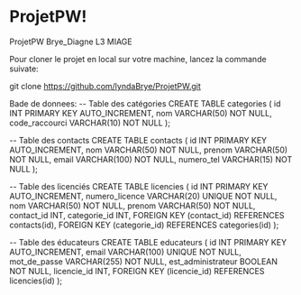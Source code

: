 # ProjetPW!
ProjetPW Brye_Diagne L3 MIAGE

Pour cloner le projet en local sur votre machine, lancez la commande suivate:

git clone https://github.com/lyndaBrye/ProjetPW.git


Bade de donnees:
-- Table des catégories
CREATE TABLE categories (
    id INT PRIMARY KEY AUTO_INCREMENT,
    nom VARCHAR(50) NOT NULL,
    code_raccourci VARCHAR(10) NOT NULL
);

-- Table des contacts
CREATE TABLE contacts (
    id INT PRIMARY KEY AUTO_INCREMENT,
    nom VARCHAR(50) NOT NULL,
    prenom VARCHAR(50) NOT NULL,
    email VARCHAR(100) NOT NULL,
    numero_tel VARCHAR(15) NOT NULL
);

-- Table des licenciés
CREATE TABLE licencies (
    id INT PRIMARY KEY AUTO_INCREMENT,
    numero_licence VARCHAR(20) UNIQUE NOT NULL,
    nom VARCHAR(50) NOT NULL,
    prenom VARCHAR(50) NOT NULL,
    contact_id INT,
    categorie_id INT,
    FOREIGN KEY (contact_id) REFERENCES contacts(id),
    FOREIGN KEY (categorie_id) REFERENCES categories(id)
);

-- Table des éducateurs
CREATE TABLE educateurs (
    id INT PRIMARY KEY AUTO_INCREMENT,
    email VARCHAR(100) UNIQUE NOT NULL,
    mot_de_passe VARCHAR(255) NOT NULL,
    est_administrateur BOOLEAN NOT NULL,
    licencie_id INT,
    FOREIGN KEY (licencie_id) REFERENCES licencies(id)
);
